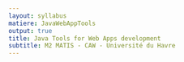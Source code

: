 ```yaml
---
layout: syllabus
matiere: JavaWebAppTools
output: true
title: Java Tools for Web Apps development
subtitle: M2 MATIS - CAW - Université du Havre
---
```

